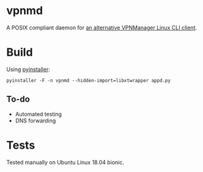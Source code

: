 # vpnmd

A POSIX compliant daemon for [an alternative VPNManager Linux CLI client](https://github.com/anatolio-deb/vpnm).

# Build

Using [pyinstaller](https://www.pyinstaller.org/):

```
pyinstaller -F -n vpnmd --hidden-import=libxtwrapper appd.py
```

## To-do

- Automated testing
- DNS forwarding

# Tests

Tested manually on Ubuntu Linux 18.04 bionic.
